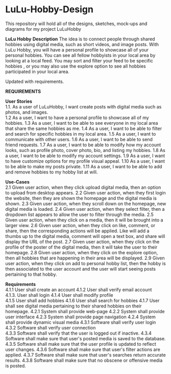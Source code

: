 # LuLu-Hobby-Design
This repository will hold all of the designs, sketches, mock-ups and diagrams for my project LuLuHobby

**LuLu Hobby**
**Description**
The idea is to connect people through shared hobbies using digital media, such as short videos, and image posts. With LuLu Hobby, you will have a personal profile to showcase all of your personal hobbies. You can see all fellow hobbyists in your local area by looking at a local feed. You may sort and filter your feed to be specific hobbies , or you may also use the explore option to see all hobbies participated in your local area.

Updated with requirements.

**REQUIREMENTS**

**User Stories**  
1.1. As a user of LuLuHobby, I want create posts with digital media such as photos, and images.  
1.2 As a user, I want to have a personal profile to showcase all of my hobbies.
1.3 As a user, I want to be able to see everyone in my local area that share the same hobbies as me.
1.4 As a user, I want to be able to filter and search for specific hobbies in my local area.
1.5 As a user, I want to communicate with other users.
1.6 As a user, I want to be able to send friend requests.
1.7 As a user, I want to be able to modify how my account looks, such as profile photo, cover photo, bio, and listing my hobbies.
1.8 As a user, I want to be able to modify my account settings.
1.9 As a user, I want to have customize options for my profile visual appeal.
1.10 As a user, I want to be able to make my posts private.
1.11 As a user, I want to be able to add and remove hobbies to my hobby list at will.

**Use-Cases**  
2.1 Given user action, when they click upload digital media, then an option to upload from desktop appears.
2.2 Given user action, when they first login the website, then they are shown the homepage and the digital media is shown.
2.3 Given user action, when they scroll down on the homepage, new digital media is loaded.
2.4 Given user action, when they select filter, then a dropdown list appears to allow the user to filter through the media.
2.5 Given user action, when they click on a media, then it will be brought into a larger view.
2.6 Given user action, when they click on like, comment, or share, then the corresponding actions will be applied. Like will add a thumbs up to the digital media, comment will open a text box, and share will display the URL of the post.
2.7 Given user action, when they click on the profile of the poster of the digital media, then it will take the user to their homepage.
2.8 Given user action, when they click on the explore option, then all hobbies that are happening in their area will be displayed.
2.9 Given user action, when they click on add to personal hobby list, then the hobby is then associated to the user account and the user will start seeing posts pertaining to that hobby.


**Requirements**  
4.1.1 User shall create an account
4.1.2 User shall verify email account  
4.1.3. User shall login
4.1.4 User shall modify profile  
4.1.5 User shall add hobbies
4.1.6 User shall search for hobbies
4.1.7 User shall see digital media pertaining to their shared hobbies on their homepage.
4.2.1 System shall provide web-page
4.2.2 System shall provide user interface
4.2.3 System shall provide page navigation
4.2.4 System shall provide dynamic visual media
4.3.1 Software shall verify user login
4.3.2 Software shall verify user connection  
4.3.3 Software shall verify that the user is logged out if inactive.
4.3.4 Software shall make sure that user's posted media is saved to the database.
4.3.5 Software shall make sure that the user profile is updated to reflect user changes.
4.3.6 Software shall make sure that user's filter actions are applied.
4.3.7 Software shall make sure that user's searches return accurate results.
4.3.8 Software shall make sure that no obscene or offensive media is posted.
